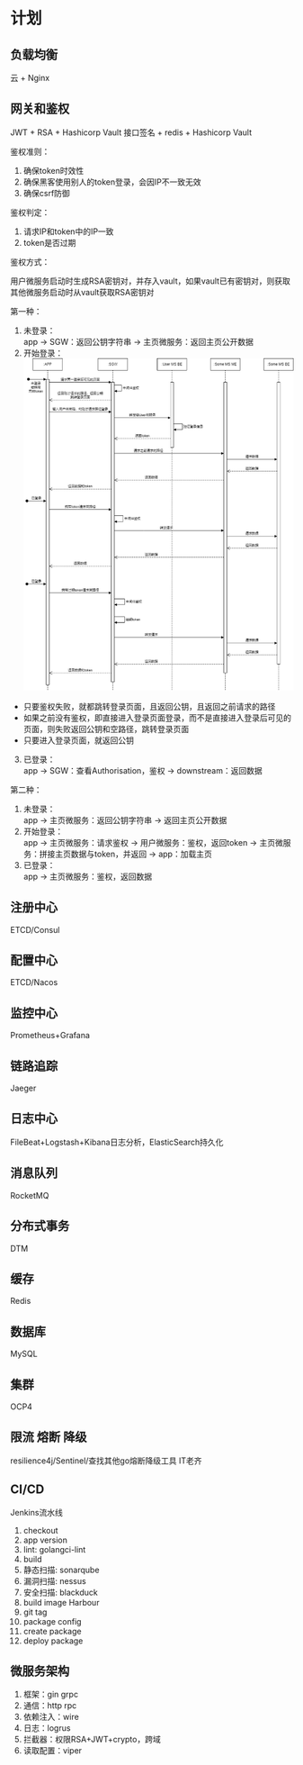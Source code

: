# 计划

## 负载均衡
云 + Nginx

## 网关和鉴权
JWT + RSA + Hashicorp Vault
接口签名 + redis + Hashicorp Vault

鉴权准则：
1. 确保token时效性
2. 确保黑客使用别人的token登录，会因IP不一致无效
3. 确保csrf防御

鉴权判定：
1. 请求IP和token中的IP一致
2. token是否过期

鉴权方式：

用户微服务启动时生成RSA密钥对，并存入vault，如果vault已有密钥对，则获取 <br>
其他微服务启动时从vault获取RSA密钥对 <br>

第一种：

1. 未登录：<br>
app -> SGW：返回公钥字符串 -> 主页微服务：返回主页公开数据 <br>
2. 开始登录：<br>
![](diagram/登录.drawio.png)
+ 只要鉴权失败，就都跳转登录页面，且返回公钥，且返回之前请求的路径
+ 如果之前没有鉴权，即直接进入登录页面登录，而不是直接进入登录后可见的页面，则失败返回公钥和空路径，跳转登录页面
+ 只要进入登录页面，就返回公钥
3. 已登录：<br>
app -> SGW：查看Authorisation，鉴权 -> downstream：返回数据 <br>

第二种：

1. 未登录： <br>
app -> 主页微服务：返回公钥字符串 -> 返回主页公开数据 <br>
2. 开始登录： <br>
app -> 主页微服务：请求鉴权 -> 用户微服务：鉴权，返回token -> 主页微服务：拼接主页数据与token，并返回 -> app：加载主页 <br>
3. 已登录： <br>
app -> 主页微服务：鉴权，返回数据 <br>

## 注册中心
ETCD/Consul

## 配置中心
ETCD/Nacos

## 监控中心
Prometheus+Grafana

## 链路追踪
Jaeger

## 日志中心
FileBeat+Logstash+Kibana日志分析，ElasticSearch持久化

## 消息队列
RocketMQ

## 分布式事务
DTM

## 缓存
Redis

## 数据库
MySQL

## 集群
OCP4

## 限流 熔断 降级
resilience4j/Sentinel/查找其他go熔断降级工具 IT老齐

## CI/CD
Jenkins流水线
1. checkout
2. app version
3. lint: golangci-lint
4. build
5. 静态扫描: sonarqube
6. 漏洞扫描: nessus
7. 安全扫描: blackduck
8. build image Harbour
9. git tag
10. package config
11. create package
12. deploy package

## 微服务架构
1. 框架：gin grpc
2. 通信：http rpc
3. 依赖注入：wire
4. 日志：logrus
5. 拦截器：权限RSA+JWT+crypto，跨域
6. 读取配置：viper

